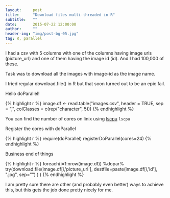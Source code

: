 ```yaml
---
layout:     post
title:      "Download files multi-threaded in R"
subtitle:   ""
date:       2015-07-22 12:00:00
author:     ""
header-img: "img/post-bg-05.jpg"
tag: R, parallel
---
```


I had a csv with 5 columns with one of the columns having image urls (picture_url) and one of them having the image id (id).
And I had 100,000 of these.

Task was to download all the images with image-id as the image name.

I tried regular download.file() in R but that soon turned out to be an epic fail.

Hello doParallel!

{% highlight r %}
image.df <- read.table("images.csv", 
                      header = TRUE, 
                      sep = ",", 
                      colClasses = c(rep("character", 5)))
{% endhighlight %}

You can find the number of cores on linix using [lscpu](http://manpages.ubuntu.com/manpages/saucy/man1/lscpu.1.html) ```lscpu```

Register the cores with doParallel

{% highlight r %}
require(doParallel)
registerDoParallel(cores=24)
{% endhighlight %}

Business end of things

{% highlight r %}
foreach(i=1:nrow(image.df)) %dopar% try(download.file(image.df[i,'picture_url'], 
                                                      destfile=paste(image.df[i,'id'], 
                                                                    ".jpg", 
                                                                    sep="")
                                                      )
                                        )
{% endhighlight %}

I am pretty sure there are other (and probably even better) ways to achieve this, but this gets the job done pretty nicely for me.
